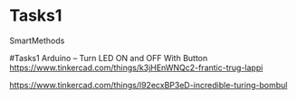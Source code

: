 # Tasks1
SmartMethods


#Tasks1
Arduino – Turn LED ON and OFF With Button
https://www.tinkercad.com/things/k3jHEnWNQc2-frantic-trug-lappi


https://www.tinkercad.com/things/l92ecxBP3eD-incredible-turing-bombul
